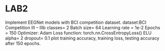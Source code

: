 # LAB2
Implement EEGNet models with BCI competition dataset.
dataset:BCI Competition III – IIIb
classes= 2
Batch size= 64
Learning rate = 1e-2
Epochs = 150
Optimizer: Adam
Loss function: torch.nn.CrossEntropyLoss()
ELU alpha= 2
dropout= 0.1
plot training accuracy, training loss, testing accuracy after 150 epochs.
